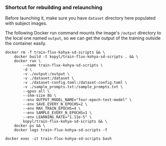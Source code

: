### Shortcut for rebuilding and relaunching

Before launching it, make sure you have `dataset` directory here populated with subject images.

The following Docker run command mounts the image's `/output` directory to the local one named `output`, so we can get the output of the training outside the container easily.

```
docker rm -f train-flux-kohya-sd-scripts && \
    docker build -t kopyl/train-flux-kohya-sd-scripts . && \
    docker run \
        --name train-flux-kohya-sd-scripts \
        -d \
        -v ./output:/output \
        -v ./dataset:/dataset \
        -v ./dataset-config.toml:/dataset-config.toml \
        -v ./sample_prompts.txt:/sample_prompts.txt \
        --gpus all \
        --shm-size 8G \
        --env OUTPUT_MODEL_NAME="four-epoch-test-model" \
        --env SAVE_EVERY_N_EPOCHS=2 \
        --env MAX_TRAIN_EPOCHS=4 \
        --env SAMPLE_EVERY_N_EPOCHS=1 \
        --env LEARNING_RATE="1.11e-5" \
        kopyl/train-flux-kohya-sd-scripts && \
    docker ps && \
    docker logs train-flux-kohya-sd-scripts -f
```

```
docker exec -it train-flux-kohya-sd-scripts bash
```
